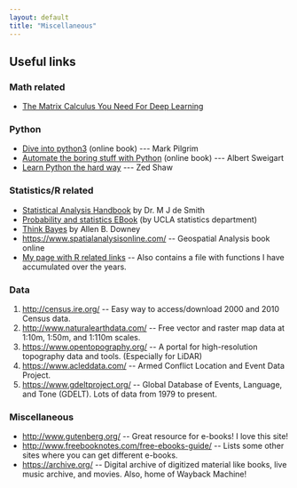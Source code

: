 ```yaml
---
layout: default
title: "Miscellaneous"
---
```


## Useful links

### Math related
- [The Matrix Calculus You Need For Deep Learning](https://explained.ai/matrix-calculus/index.html)

### Python
- [Dive into python3](http://www.diveintopython3.net/) (online book) --- Mark Pilgrim
- [Automate the boring stuff with Python](https://automatetheboringstuff.com/) (online book) --- Albert Sweigart
- [Learn Python the hard way](http://learnpythonthehardway.org/book/) --- Zed Shaw

### Statistics/R related
- [Statistical Analysis Handbook](http://www.statsref.com/HTML/index.html) by Dr. M J de Smith
- [Probability and statistics EBook](http://wiki.stat.ucla.edu/socr/index.php/EBook) (by UCLA statistics department)
- [Think Bayes](https://greenteapress.com/wp/think-bayes/) by Allen B. Downey
- <https://www.spatialanalysisonline.com/> -- Geospatial Analysis book online
- [My page with R related links](/r_page) -- Also contains a file with functions I have accumulated over the years.

### Data
1. <http://census.ire.org/> -- Easy way to access/download 2000 and 2010 Census data.
1. <http://www.naturalearthdata.com/> -- Free vector and raster map data at 1:10m, 1:50m, and 1:110m scales.
1. <https://www.opentopography.org/> -- A portal for high-resolution topography data and tools. (Especially for LiDAR)
1. <https://www.acleddata.com/> -- Armed Conflict Location and Event Data Project.
1. <https://www.gdeltproject.org/> -- Global Database of Events, Language, and Tone (GDELT). Lots of data from 1979 to present.

### Miscellaneous
- <http://www.gutenberg.org/> -- Great resource for e-books!  I love this site!
- <http://www.freebooknotes.com/free-ebooks-guide/> -- Lists some other sites where you can get different e-books.
- <https://archive.org/> -- Digital archive of digitized material like books, live music archive, and movies.  Also, home of Wayback Machine!
